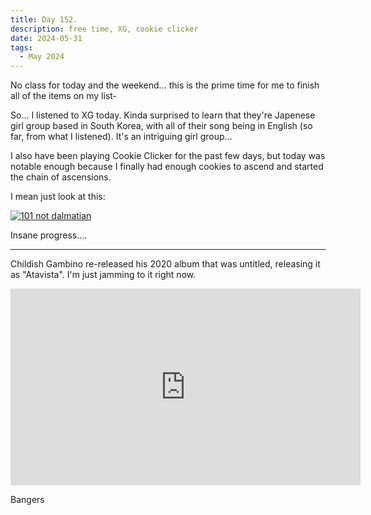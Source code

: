 ```yaml
---
title: Day 152.
description: free time, XG, cookie clicker
date: 2024-05-31
tags: 
  - May 2024
---
```


No class for today and the weekend... this is the prime time for me to finish all of the items on my list-

So... I listened to XG today. Kinda surprised to learn that they're Japenese girl group based in South Korea, with all of their song being in English (so far, from what I listened). It's an intriguing girl group...

I also have been playing Cookie Clicker for the past few days, but today was notable enough because I finally had enough cookies to ascend and started the chain of ascensions.

I mean just look at this:

<a href="https://imgur.com/E2mHOV5"><img src="https://i.imgur.com/E2mHOV5.png" title="source: imgur.com" alt="101 not dalmatian"/></a>

Insane progress....

-----

Childish Gambino re-released his 2020 album that was untitled, releasing it as "Atavista". I'm just jamming to it right now.

<iframe width="560" height="315" src="https://www.youtube.com/embed/cTugYhdMDEY?si=X8s_Kjzg6UMgpe5M" title="YouTube video player" frameborder="0" allow="accelerometer; autoplay; clipboard-write; encrypted-media; gyroscope; picture-in-picture; web-share" referrerpolicy="strict-origin-when-cross-origin" allowfullscreen></iframe>

Bangers